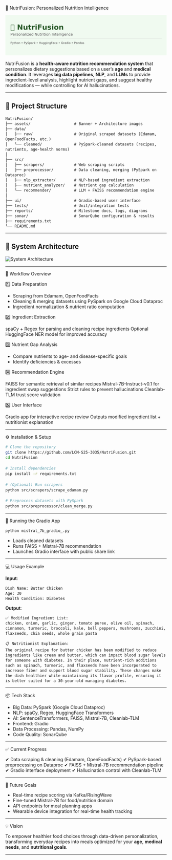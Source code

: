  🥦 NutriFusion: Personalized Nutrition Intelligence

![NutriFusion Banner](nutrifusion_banner.png)



NutriFusion is a **health-aware nutrition recommendation system** that personalizes dietary suggestions based on a user’s **age** and **medical condition**.
It leverages **big data pipelines**, **NLP**, and **LLMs** to provide ingredient-level analysis, highlight nutrient gaps, and suggest healthy modifications — while controlling for AI hallucinations.

---

## 📂 Project Structure

```
NutriFusion/
├── assets/                   # Banner + Architecture images
├── data/
│   ├── raw/                  # Original scraped datasets (Edamam, OpenFoodFacts, etc.)
│   └── cleaned/              # PySpark-cleaned datasets (recipes, nutrients, age-health norms)
│
├── src/
│   ├── scrapers/             # Web scraping scripts
│   ├── preprocessor/         # Data cleaning, merging (PySpark on Dataproc)
│   ├── nlp_extractor/        # NLP-based ingredient extraction
│   ├── nutrient_analyzer/    # Nutrient gap calculation
│   └── recommender/          # LLM + FAISS recommendation engine
│
├── ui/                       # Gradio-based user interface
├── tests/                    # Unit/integration tests
├── reports/                  # Milestone docs, logs, diagrams
├── sonar/                    # SonarQube configuration & results
├── requirements.txt
└── README.md
```

---

## 🧠 System Architecture

![System Architecture](architecture.png)



---

 🔄 Workflow Overview

1️⃣ Data Preparation

* Scraping from Edamam, OpenFoodFacts
* Cleaning & merging datasets using PySpark on Google Cloud Dataproc
* Ingredient normalization & nutrient ratio computation

2️⃣ Ingredient Extraction

spaCy + Regex for parsing and cleaning recipe ingredients
Optional HuggingFace NER model for improved accuracy

3️⃣ Nutrient Gap Analysis

* Compare nutrients to age- and disease-specific goals
* Identify deficiencies & excesses

4️⃣ Recommendation Engine

  FAISS for semantic retrieval of similar recipes
  Mistral-7B-Instruct-v0.1 for ingredient swap suggestions
  Strict rules to prevent hallucinations
  Cleanlab-TLM trust score validation

5️⃣ User Interface

  Gradio app for interactive recipe review
  Outputs modified ingredient list + nutritionist explanation

---

⚙️ Installation & Setup

```bash
# Clone the repository
git clone https://github.com/LCM-S25-3035/NutriFusion.git
cd NutriFusion

# Install dependencies
pip install -r requirements.txt

# (Optional) Run scrapers
python src/scrapers/scrape_edamam.py

# Preprocess datasets with PySpark
python src/preprocessor/clean_merge.py
```

---

🚀 Running the Gradio App

```bash
python mistral_7b_gradio_.py
```

* Loads cleaned datasets
* Runs FAISS + Mistral-7B recommendation
* Launches Gradio interface with public share link

---

 💻 Usage Example

**Input**:

```
Dish Name: Butter Chicken
Age: 30
Health Condition: Diabetes
```

**Output**:

```
✅ Modified Ingredient List:
chicken, onion, garlic, ginger, tomato puree, olive oil, spinach, cinnamon, turmeric, broccoli, kale, bell peppers, mushrooms, zucchini, flaxseeds, chia seeds, whole grain pasta

📋 Nutritionist Explanation:
The original recipe for butter chicken has been modified to reduce ingredients like cream and butter, which can impact blood sugar levels for someone with diabetes. In their place, nutrient-rich additions such as spinach, turmeric, and flaxseeds have been incorporated to increase fiber and support blood sugar stability. These changes make the dish healthier while maintaining its flavor profile, ensuring it is better suited for a 30-year-old managing diabetes.
```

---

 📦 Tech Stack

* Big Data: PySpark (Google Cloud Dataproc)
* NLP: spaCy, Regex, HuggingFace Transformers
* AI: SentenceTransformers, FAISS, Mistral-7B, Cleanlab-TLM
* Frontend: Gradio
* Data Processing: Pandas, NumPy
* Code Quality: SonarQube

---

 ✅ Current Progress

✔ Data scraping & cleaning (Edamam, OpenFoodFacts)
✔ PySpark-based preprocessing on Dataproc
✔ FAISS + Mistral-7B recommendation pipeline
✔ Gradio interface deployment
✔ Hallucination control with Cleanlab-TLM

---

 🔭 Future Goals

* Real-time recipe scoring via Kafka/RisingWave
* Fine-tuned Mistral-7B for food/nutrition domain
* API endpoints for meal planning apps
* Wearable device integration for real-time health tracking

---

 💡 Vision

To empower healthier food choices through data-driven personalization, transforming everyday recipes into meals optimized for your **age**, **medical needs**, and **nutritional goals**.

---

